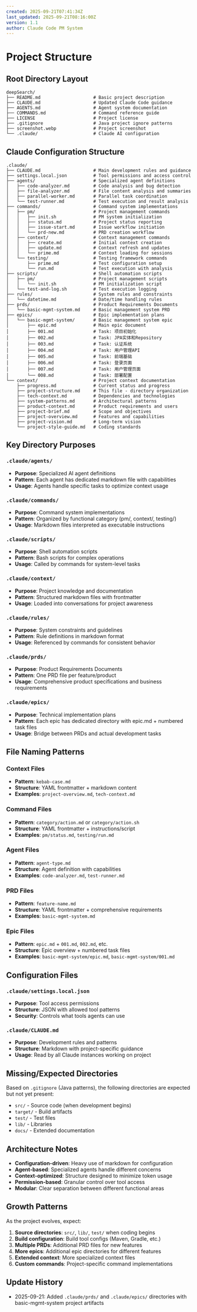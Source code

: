```yaml
---
created: 2025-09-21T07:41:34Z
last_updated: 2025-09-21T08:16:00Z
version: 1.1
author: Claude Code PM System
---
```


# Project Structure

## Root Directory Layout

```
deepSearch/
├── README.md                    # Basic project description
├── CLAUDE.md                    # Updated Claude Code guidance
├── AGENTS.md                    # Agent system documentation
├── COMMANDS.md                  # Command reference guide
├── LICENSE                      # Project license
├── .gitignore                   # Java project ignore patterns
├── screenshot.webp              # Project screenshot
└── .claude/                     # Claude AI configuration
```

## Claude Configuration Structure

```
.claude/
├── CLAUDE.md                    # Main development rules and guidance
├── settings.local.json          # Tool permissions and access control
├── agents/                      # Specialized agent definitions
│   ├── code-analyzer.md         # Code analysis and bug detection
│   ├── file-analyzer.md         # File content analysis and summaries
│   ├── parallel-worker.md       # Parallel task coordination
│   └── test-runner.md           # Test execution and result analysis
├── commands/                    # Command system implementations
│   ├── pm/                      # Project management commands
│   │   ├── init.sh              # PM system initialization
│   │   ├── status.md            # Project status reporting
│   │   ├── issue-start.md       # Issue workflow initiation
│   │   └── prd-new.md           # PRD creation workflow
│   ├── context/                 # Context management commands
│   │   ├── create.md            # Initial context creation
│   │   ├── update.md            # Context refresh and updates
│   │   └── prime.md             # Context loading for sessions
│   └── testing/                 # Testing framework commands
│       ├── prime.md             # Test configuration setup
│       └── run.md               # Test execution with analysis
├── scripts/                     # Shell automation scripts
│   ├── pm/                      # Project management scripts
│   │   └── init.sh              # PM initialization script
│   └── test-and-log.sh          # Test execution logging
├── rules/                       # System rules and constraints
│   └── datetime.md              # Date/time handling rules
├── prds/                        # Product Requirements Documents
│   └── basic-mgmt-system.md     # Basic management system PRD
├── epics/                       # Epic implementation plans
│   └── basic-mgmt-system/       # Basic management system epic
│       ├── epic.md              # Main epic document
│       ├── 001.md               # Task: 项目初始化
│       ├── 002.md               # Task: JPA实体和Repository
│       ├── 003.md               # Task: 认证系统
│       ├── 004.md               # Task: 用户管理API
│       ├── 005.md               # Task: 前端基础
│       ├── 006.md               # Task: 登录页面
│       ├── 007.md               # Task: 用户管理页面
│       └── 008.md               # Task: 部署配置
└── context/                     # Project context documentation
    ├── progress.md              # Current status and progress
    ├── project-structure.md     # This file - directory organization
    ├── tech-context.md          # Dependencies and technologies
    ├── system-patterns.md       # Architectural patterns
    ├── product-context.md       # Product requirements and users
    ├── project-brief.md         # Scope and objectives
    ├── project-overview.md      # Features and capabilities
    ├── project-vision.md        # Long-term vision
    └── project-style-guide.md   # Coding standards
```

## Key Directory Purposes

### `.claude/agents/`
- **Purpose**: Specialized AI agent definitions
- **Pattern**: Each agent has dedicated markdown file with capabilities
- **Usage**: Agents handle specific tasks to optimize context usage

### `.claude/commands/`
- **Purpose**: Command system implementations
- **Pattern**: Organized by functional category (pm/, context/, testing/)
- **Usage**: Markdown files interpreted as executable instructions

### `.claude/scripts/`
- **Purpose**: Shell automation scripts
- **Pattern**: Bash scripts for complex operations
- **Usage**: Called by commands for system-level tasks

### `.claude/context/`
- **Purpose**: Project knowledge and documentation
- **Pattern**: Structured markdown files with frontmatter
- **Usage**: Loaded into conversations for project awareness

### `.claude/rules/`
- **Purpose**: System constraints and guidelines
- **Pattern**: Rule definitions in markdown format
- **Usage**: Referenced by commands for consistent behavior

### `.claude/prds/`
- **Purpose**: Product Requirements Documents
- **Pattern**: One PRD file per feature/product
- **Usage**: Comprehensive product specifications and business requirements

### `.claude/epics/`
- **Purpose**: Technical implementation plans
- **Pattern**: Each epic has dedicated directory with epic.md + numbered task files
- **Usage**: Bridge between PRDs and actual development tasks

## File Naming Patterns

### Context Files
- **Pattern**: `kebab-case.md`
- **Structure**: YAML frontmatter + markdown content
- **Examples**: `project-overview.md`, `tech-context.md`

### Command Files
- **Pattern**: `category/action.md` or `category/action.sh`
- **Structure**: YAML frontmatter + instructions/script
- **Examples**: `pm/status.md`, `testing/run.md`

### Agent Files
- **Pattern**: `agent-type.md`
- **Structure**: Agent definition with capabilities
- **Examples**: `code-analyzer.md`, `test-runner.md`

### PRD Files
- **Pattern**: `feature-name.md`
- **Structure**: YAML frontmatter + comprehensive requirements
- **Examples**: `basic-mgmt-system.md`

### Epic Files
- **Pattern**: `epic.md` + `001.md`, `002.md`, etc.
- **Structure**: Epic overview + numbered task files
- **Examples**: `basic-mgmt-system/epic.md`, `basic-mgmt-system/001.md`

## Configuration Files

### `.claude/settings.local.json`
- **Purpose**: Tool access permissions
- **Structure**: JSON with allowed tool patterns
- **Security**: Controls what tools agents can use

### `.claude/CLAUDE.md`
- **Purpose**: Development rules and patterns
- **Structure**: Markdown with project-specific guidance
- **Usage**: Read by all Claude instances working on project

## Missing/Expected Directories

Based on `.gitignore` (Java patterns), the following directories are expected but not yet present:
- `src/` - Source code (when development begins)
- `target/` - Build artifacts
- `test/` - Test files
- `lib/` - Libraries
- `docs/` - Extended documentation

## Architecture Notes

- **Configuration-driven**: Heavy use of markdown for configuration
- **Agent-based**: Specialized agents handle different concerns
- **Context-optimized**: Structure designed to minimize token usage
- **Permission-based**: Granular control over tool access
- **Modular**: Clear separation between different functional areas

## Growth Patterns

As the project evolves, expect:
1. **Source directories**: `src/`, `lib/`, `test/` when coding begins
2. **Build configuration**: Build tool configs (Maven, Gradle, etc.)
3. **Multiple PRDs**: Additional PRD files for new features
4. **More epics**: Additional epic directories for different features
5. **Extended context**: More specialized context files
6. **Custom commands**: Project-specific command implementations

## Update History
- 2025-09-21: Added `.claude/prds/` and `.claude/epics/` directories with basic-mgmt-system project artifacts